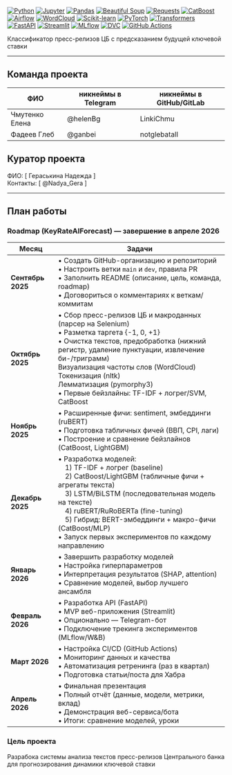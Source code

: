 [![Python](https://img.shields.io/badge/-Python-3776AB?logo=python&logoColor=white)](https://www.python.org)
[![Jupyter](https://img.shields.io/badge/-Jupyter-F37626?logo=jupyter&logoColor=white)](https://jupyter.org)
[![Pandas](https://img.shields.io/badge/-Pandas-150458?logo=pandas&logoColor=white)](https://pandas.pydata.org)
[![Beautiful Soup](https://img.shields.io/badge/-Beautiful_Soup-1E407D?logo=beautifulsoup&logoColor=white)](https://www.crummy.com/software/BeautifulSoup/)
[![Requests](https://img.shields.io/badge/-Requests-FF9900?logo=requests&logoColor=white)](https://docs.python-requests.org/)
[![CatBoost](https://img.shields.io/badge/-CatBoost-F491A3?logo=catboost&logoColor=white)](https://catboost.ai)
[![Airflow](https://img.shields.io/badge/-Apache_Airflow-017CEE?logo=apache-airflow&logoColor=white)](https://airflow.apache.org)
[![WordCloud](https://img.shields.io/badge/-WordCloud-4B72C8?logo=python&logoColor=white)](https://amueller.github.io/word_cloud/)
[![Scikit-learn](https://img.shields.io/badge/-Scikit--learn-F7931E?logo=scikit-learn&logoColor=white)](https://scikit-learn.org)
[![PyTorch](https://img.shields.io/badge/-PyTorch-EE4C2C?logo=pytorch&logoColor=white)](https://pytorch.org)
[![Transformers](https://img.shields.io/badge/-Transformers-792EE5?logo=huggingface&logoColor=white)](https://huggingface.co/transformers)
[![FastAPI](https://img.shields.io/badge/-FastAPI-009688?logo=fastapi&logoColor=white)](https://fastapi.tiangolo.com)
[![Streamlit](https://img.shields.io/badge/-Streamlit-FF4B4B?logo=streamlit&logoColor=white)](https://streamlit.io)
[![MLflow](https://img.shields.io/badge/-MLflow-00ACED?logo=mlflow&logoColor=white)](https://mlflow.org)
[![DVC](https://img.shields.io/badge/-DVC-00A3E0?logo=data-version-control&logoColor=white)](https://dvc.org)
[![GitHub Actions](https://img.shields.io/badge/-GitHub%20Actions-2088FF?logo=github-actions&logoColor=white)](https://github.com/features/actions)

Классификатор пресс-релизов ЦБ с предсказанием будущей ключевой ставки

---

## Команда проекта

| ФИО              | никнеймы в Telegram | никнеймы в GitHub/GitLab |
|------------------|-----|--------------------------|
| Чмутенко Елена   | @helenBg | LinkiChmu                |
| Фадеев Глеб            | @ganbei | notglebatall                 |

## Куратор проекта

ФИО: [ Гераськина Надежда ]  
Контакты: [ @Nadya_Gera ]

---

## План работы

### Roadmap (KeyRateAIForecast) — завершение в апреле 2026

| Месяц | Задачи                                                                                                                                                                                                                                                                                                                                          |
|-------|-------------------------------------------------------------------------------------------------------------------------------------------------------------------------------------------------------------------------------------------------------------------------------------------------------------------------------------------------|
| **Сентябрь 2025** | • Создать GitHub-организацию и репозиторий<br>• Настроить ветки `main` и `dev`, правила PR<br>• Заполнить README (описание, цель, команда, roadmap)<br>•  Договориться о комментариях к веткам/коммитам                                                                                                                                         |
| **Октябрь 2025** | • Сбор пресс-релизов ЦБ и макроданных (парсер на Selenium)<br>• Разметка таргета {-1, 0, +1}<br>• Очистка текстов, предобработка (нижний регистр, удаление пунктуации, извлечение би-/триграмм)<br>Визуализация частоты слов (WordCloud)<br>Токенизация (nltk)<br>Лемматизация (pymorphy3)<br>• Первые бейзлайны: TF-IDF + логрег/SVM, CatBoost                                                                                                                           |
| **Ноябрь 2025** | • Расширенные фичи: sentiment, эмбеддинги (ruBERT)<br>• Подготовка табличных фичей (ВВП, CPI, лаги)<br>• Построение и сравнение бейзлайнов (CatBoost, LightGBM)                                                                                                                                     |
| **Декабрь 2025** | • Разработка моделей:<br> 1) TF-IDF + логрег (baseline)<br> 2) CatBoost/LightGBM (табличные фичи + агрегаты текста)<br> 3) LSTM/BiLSTM (последовательная модель на тексте)<br> 4) ruBERT/RuRoBERTa (fine-tuning)<br> 5) Гибрид: BERT-эмбеддинги + макро-фичи (CatBoost/MLP)<br>• Запуск первых экспериментов по каждому направлению |
| **Январь 2026** | • Завершить разработку моделей<br>• Настройка гиперпараметров<br>• Интерпретация результатов (SHAP, attention)<br>• Сравнение моделей, выбор лучшего ансамбля                                                                                                                                                                                 |
| **Февраль 2026** | • Разработка API (FastAPI)<br>• MVP веб-приложения (Streamlit)<br>• Опционально — Telegram-бот<br>• Подключение трекинга экспериментов (MLflow/W&B)                                                                                                                                                                                             |
| **Март 2026** | • Настройка CI/CD (GitHub Actions)<br>• Мониторинг данных и качества<br>• Автоматизация ретренинга (раз в квартал)<br>• Подготовка статьи/поста для Хабра                                                                                                                                                                                       |
| **Апрель 2026** | • Финальная презентация<br>• Полный отчёт (данные, модели, метрики, вклад)<br>• Демонстрация веб-сервиса/бота<br>• Итоги: сравнение моделей, уроки                                                                                                                                                                                              |


###  Цель проекта

Разрабока системы анализа текстов пресс-релизов Центрального банка для прогнозирования динамики ключевой ставки

